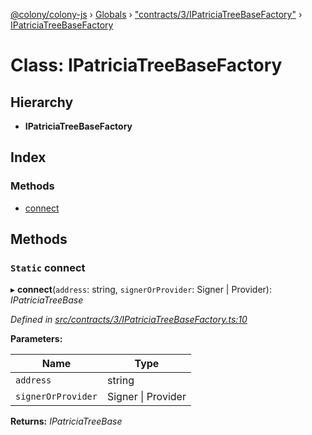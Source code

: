 [@colony/colony-js](../README.md) › [Globals](../globals.md) › ["contracts/3/IPatriciaTreeBaseFactory"](../modules/_contracts_3_ipatriciatreebasefactory_.md) › [IPatriciaTreeBaseFactory](_contracts_3_ipatriciatreebasefactory_.ipatriciatreebasefactory.md)

# Class: IPatriciaTreeBaseFactory

## Hierarchy

* **IPatriciaTreeBaseFactory**

## Index

### Methods

* [connect](_contracts_3_ipatriciatreebasefactory_.ipatriciatreebasefactory.md#static-connect)

## Methods

### `Static` connect

▸ **connect**(`address`: string, `signerOrProvider`: Signer | Provider): *IPatriciaTreeBase*

*Defined in [src/contracts/3/IPatriciaTreeBaseFactory.ts:10](https://github.com/JoinColony/colonyJS/blob/60b53ae/src/contracts/3/IPatriciaTreeBaseFactory.ts#L10)*

**Parameters:**

Name | Type |
------ | ------ |
`address` | string |
`signerOrProvider` | Signer &#124; Provider |

**Returns:** *IPatriciaTreeBase*
